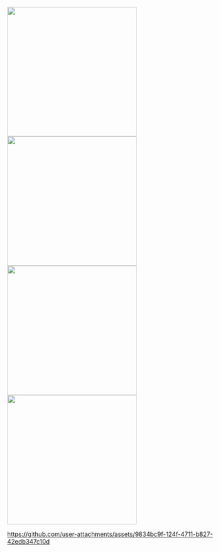 <p>
  <img src = "https://github.com/user-attachments/assets/f3eb59d6-633b-4c2e-81c3-2be8bf101945" width = "300"/>
  <img src = "https://github.com/user-attachments/assets/ef037f3f-6e22-4679-b73e-5461fbfb94e2" width = "300"/>
  <img src = "https://github.com/user-attachments/assets/fccb1a68-5657-4870-a919-b0c3a6c3e126" width = "300"/>
  <img src = "https://github.com/Radhi1228/mirror_wall/assets/165246862/9ecf68a0-18cd-48d7-a031-29aecb7d0fe3" width = "300"/>
</p>


https://github.com/user-attachments/assets/9834bc9f-124f-4711-b827-42edb347c10d

